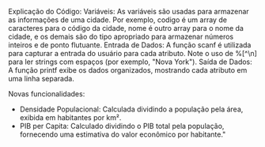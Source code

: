 Explicação do Código:
Variáveis: As variáveis são usadas para armazenar as informações de uma cidade. Por exemplo, codigo é um array de caracteres para o código da cidade, nome é outro array para o nome da cidade, e os demais são do tipo apropriado para armazenar números inteiros e de ponto flutuante.
Entrada de Dados: A função scanf é utilizada para capturar a entrada do usuário para cada atributo. Note o uso de %[^\n] para ler strings com espaços (por exemplo, "Nova York").
Saída de Dados: A função printf exibe os dados organizados, mostrando cada atributo em uma linha separada.

Novas funcionalidades:
- Densidade Populacional: Calculada dividindo a população pela área, exibida em habitantes por km².
- PIB per Capita: Calculado dividindo o PIB total pela população, fornecendo uma estimativa do valor econômico por habitante."
